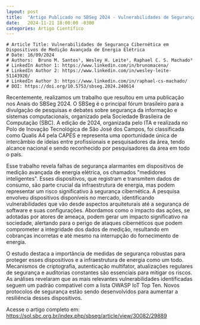 ```yaml
---
layout: post
title:  "Artigo Publicado no SBSeg 2024 - Vulnerabilidades de Segurança Cibernética em Dispositivos de Medição Avançada de Energia Elétrica"
date:   2024-11-21 18:00:00 -0300
categories: Artigo Científico
---
```

```text
# Article Title: Vulnerabilidades de Segurança Cibernética em Dispositivos de Medição Avançada de Energia Elétrica
# Date: 16/09/2024
# Authors:  Bruno M. Santos¹, Wesley H. Leite², Raphael C. S. Machado³
# LinkedIn Author 1: https://www.linkedin.com/in/brunomacena/
# LinkedIn Author 2: https://www.linkedin.com/in/wesley-leite-51143920/
# LinkedIn Author 3: https://www.linkedin.com/in/raphael-cs-machado/
# DOI: https://doi.org/10.5753/sbseg.2024.240614
```
Recentemente, realizamos um trabalho que resultou em uma publicação nos Anais do SBSeg 2024. O SBSeg é o principal fórum brasileiro para a divulgação de pesquisas e debates sobre segurança da informação e sistemas computacionais, organizado pela Sociedade Brasileira de Computação (SBC). A edição de 2024, organizada pelo ITA e realizada no Polo de Inovação Tecnológica de São José dos Campos, foi classificada como Qualis A4 pela CAPES e representa uma oportunidade única de intercâmbio de ideias entre profissionais e pesquisadores da área, tendo alcance nacional e sendo reconhecido por pesquisadores da área em todo o país. 
 
Esse trabalho revela falhas de segurança alarmantes em dispositivos de medição avançada de energia elétrica, os chamados "medidores inteligentes".  Esses dispositivos, que registram e transmitem dados de consumo, são parte crucial da infraestrutura de energia, mas podem representar um risco significativo à segurança cibernética. A pesquisa envolveu dispositivos disponíveis no mercado, identificando vulnerabilidades que vão desde aspectos arquiteturais até a segurança de software e suas configurações. Abordamos como  o impacto das ações, se adotadas por atores de ameaça, podem gerar um impacto significativo na sociedade, alertando para o perigo de ataques cibernéticos que podem comprometer a integridade dos dados de medição, resultando em cobranças incorretas e até mesmo na interrupção do fornecimento de energia.
 
O estudo destaca a importância de medidas de segurança robustas para proteger esses dispositivos e a infraestrutura de energia como um todo.  Mecanismos de criptografia, autenticação multifator, atualizações regulares de segurança e auditorias constantes são essenciais para mitigar os riscos. As análises revelaram que as mais relevantes vulnerabilidades identificadas seguem um padrão compatível com a lista OWASP IoT Top Ten. Novos protocolos de segurança estão sendo desenvolvidos para aumentar a resiliência desses dispositivos.

Acesse o artigo completo em: https://sol.sbc.org.br/index.php/sbseg/article/view/30082/29889